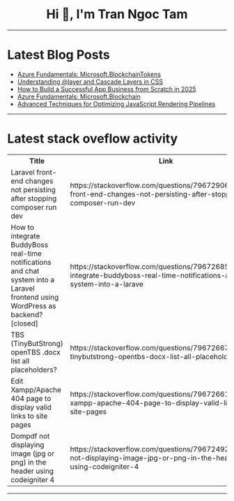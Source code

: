 <h1 align="center">Hi 👋, I'm Tran Ngoc Tam</h1>

---

# Latest Blog Posts 
<!-- BLOG-POST-LIST:START -->
- [Azure Fundamentals: Microsoft.BlockchainTokens](https://dev.to/devops_fundamental/azure-fundamentals-microsoftblockchaintokens-4i19)
- [Understanding @layer and Cascade Layers in CSS](https://dev.to/mechcloud_academy/understanding-layer-and-cascade-layers-in-css-f2k)
- [How to Build a Successful App Business from Scratch in 2025](https://dev.to/william_roberts_fc2bfc1dc/how-to-build-a-successful-app-business-from-scratch-in-2025-4k0k)
- [Azure Fundamentals: Microsoft.Blockchain](https://dev.to/devops_fundamental/azure-fundamentals-microsoftblockchain-1jf)
- [Advanced Techniques for Optimizing JavaScript Rendering Pipelines](https://dev.to/omriluz1/advanced-techniques-for-optimizing-javascript-rendering-pipelines-33d)
<!-- BLOG-POST-LIST:END -->

---

# Latest stack oveflow activity
<table>
  <tr><th>Title</th><th>Link</th></tr>
  <!-- STACKOVERFLOW:START --><tr><td>Laravel front-end changes not persisting after stopping composer run dev</td><td>https://stackoverflow.com/questions/79672906/laravel-front-end-changes-not-persisting-after-stopping-composer-run-dev</td></tr><tr><td>How to integrate BuddyBoss real-time notifications and chat system into a Laravel frontend using WordPress as backend? [closed]</td><td>https://stackoverflow.com/questions/79672685/how-to-integrate-buddyboss-real-time-notifications-and-chat-system-into-a-larave</td></tr><tr><td>TBS &lpar;TinyButStrong&rpar; openTBS .docx list all placeholders?</td><td>https://stackoverflow.com/questions/79672667/tbs-tinybutstrong-opentbs-docx-list-all-placeholders</td></tr><tr><td>Edit Xampp/Apache 404 page to display valid links to site pages</td><td>https://stackoverflow.com/questions/79672661/edit-xampp-apache-404-page-to-display-valid-links-to-site-pages</td></tr><tr><td>Dompdf not displaying image &lpar;jpg or png&rpar; in the header using codeigniter 4</td><td>https://stackoverflow.com/questions/79672492/dompdf-not-displaying-image-jpg-or-png-in-the-header-using-codeigniter-4</td></tr><!-- STACKOVERFLOW:END -->
</table>

---


